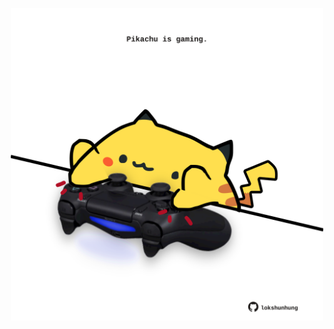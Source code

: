 <!-- built at 13/11/2023, 02:10:21 UTC -->
<p align="center">
  <img width="500" height="500" src="./ReadmeImage.svg">
</p>
